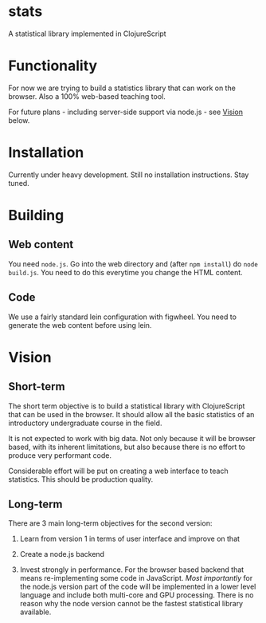 # stats

A statistical library implemented in ClojureScript

# Functionality

For now we are trying to build a statistics library that can work on the browser.
Also a 100% web-based teaching tool.

For future plans - including server-side support via node.js - see [Vision](#vision) below.

# Installation

Currently under heavy development. Still no installation instructions. Stay tuned.

# Building

## Web content

You need `node.js`. Go into the web directory and (after `npm install`) do `node build.js`.
You need to do this everytime you change the HTML content.

## Code

We use a fairly standard lein configuration with figwheel. 
You need to generate the web content before using lein.

# Vision
[](#vision)

## Short-term

The short term objective is to build a statistical library with ClojureScript that can
be used in the browser. It should allow all the basic statistics of an introductory
undergraduate course in the field.

It is not expected to work with big data. Not only because it will be browser based,
with its inherent limitations, but also because there is no effort to produce very
performant code.

Considerable effort will be put on creating a web interface to teach statistics.
This should be production quality.

## Long-term

There are 3 main long-term objectives for the second version:

1. Learn from version 1 in terms of user interface and improve on that

2. Create a node.js backend

3. Invest strongly in performance. For the browser based backend that means
re-implementing some code in JavaScript. *Most importantly* for the node.js
version part of the code will be implemented in a lower level language and
include both multi-core and GPU processing. There is no reason why the node
version cannot be the fastest statistical library available.
